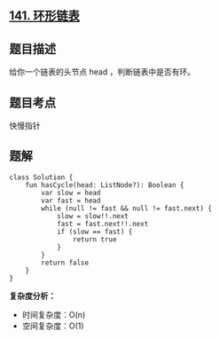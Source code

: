 ## [141. 环形链表](https://leetcode.cn/problems/linked-list-cycle/)

## 题目描述

给你一个链表的头节点 head ，判断链表中是否有环。

## 题目考点

快慢指针

## 题解
 
```
class Solution {
    fun hasCycle(head: ListNode?): Boolean {
        var slow = head
        var fast = head
        while (null != fast && null != fast.next) {
            slow = slow!!.next
            fast = fast.next!!.next
            if (slow == fast) {
                return true
            }
        }
        return false
    }
}
```

**复杂度分析：**

- 时间复杂度：O(n)
- 空间复杂度：O(1) 
